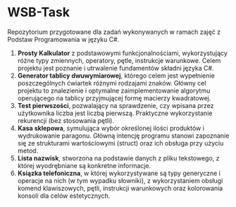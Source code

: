 # WSB-Task

Repozytorium przygotowane dla zadań wykonywanych w ramach zajęć z Podstaw Programowania w języku C#.

1. **Prosty Kalkulator** z podstawowymi funkcjonalnościami, wykorzystujący różne typy zmiennych, operatory, pętle, instrukcje warunkowe. Celem projektu jest poznanie i utrwalenie fundamentów składni języka C#.
2. **Generator tablicy dwuwymiarowej**, którego celem jest wypełnienie poszczególnych ćwiartek różnymi rodzajami znaków. Główny cel projektu to znalezienie i optymalne zaimplementowanie algorytmu operującego na tablicy przyjmującej formę macierzy kwadratowej.
3. **Test pierwszości**, pozwalający na sprawdzenie, czy wpisana przez użytkownika liczba jest liczbą pierwszą. Praktyczne wykorzystanie rekurencji (bez stosowania pętli).
4. **Kasa sklepowa**, symulująca wybór określonej ilości produktów i wydrukowanie paragonu. Główną intencję programu stanowi zapoznanie się ze strukturami wartościowymi (struct) oraz ich obsługa przy użyciu metod.
5. **Lista nazwisk**, stworzona na podstawie danych z pliku tekstowego, z której wyodrębniane są konkretne informacje.
6. **Ksiązka telefoniczna**, w której wykorzystywane są typy generyczne i operacje na nich (w tym wypadku słowniki), z wykorzystaniem obsługi komend klawiszowych, pętli, instrukcji warunkowych oraz kolorowania konsoli dla celów estetycznych.
